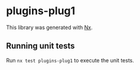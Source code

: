# plugins-plug1

This library was generated with [Nx](https://nx.dev).

## Running unit tests

Run `nx test plugins-plug1` to execute the unit tests.
